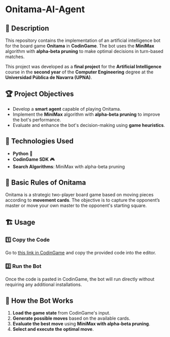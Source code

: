# Onitama-AI-Agent

## 📌 Description
This repository contains the implementation of an artificial intelligence bot for the board game **Onitama** in **CodinGame**. The bot uses the **MiniMax** algorithm with **alpha-beta pruning** to make optimal decisions in turn-based matches.

This project was developed as a **final project** for the **Artificial Intelligence** course in the **second year** of the **Computer Engineering** degree at the **Universidad Pública de Navarra (UPNA)**.

## 🏆 Project Objectives
- Develop a **smart agent** capable of playing Onitama.
- Implement the **MiniMax** algorithm with **alpha-beta pruning** to improve the bot's performance.
- Evaluate and enhance the bot's decision-making using **game heuristics**.

## 🚀 Technologies Used
- **Python** 🐍
- **CodinGame SDK** 🎮
- **Search Algorithms**: MiniMax with alpha-beta pruning

## 📖 Basic Rules of Onitama
Onitama is a strategic two-player board game based on moving pieces according to **movement cards**. The objective is to capture the opponent’s master or move your own master to the opponent's starting square.

## 🏗️ Usage
### 1️⃣ Copy the Code
Go to [this link in CodinGame](https://www.codingame.com/ide/puzzle/onitama) and copy the provided code into the editor.

### 2️⃣ Run the Bot
Once the code is pasted in CodinGame, the bot will run directly without requiring any additional installations.

## 🤖 How the Bot Works
1. **Load the game state** from CodinGame's input.
2. **Generate possible moves** based on the available cards.
3. **Evaluate the best move** using **MiniMax with alpha-beta pruning**.
4. **Select and execute the optimal move**.
